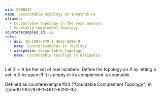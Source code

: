 ```yaml
---
uid: S000017
name: Cocountable topology on $\mathbb R$
aliases:
  - Cocountable topology on the real numbers
  - Countable complement topology
counterexamples_id: 20
refs:
  - doi: 10.1007/978-1-4612-6290-9 
    name: Counterexamples in Topology
  - wikipedia: Cocountable_topology
    name: Cocountable topology on Wikipedia
---
```

Let $X=\mathbb R$ be the set of real numbers.  Define the topology on $X$ by letting a set in $X$ be open iff it is empty or its complement is countable. 

Defined as counterexample #20 ("Countable Complement Topology")
in {{doi:10.1007/978-1-4612-6290-9}}.
